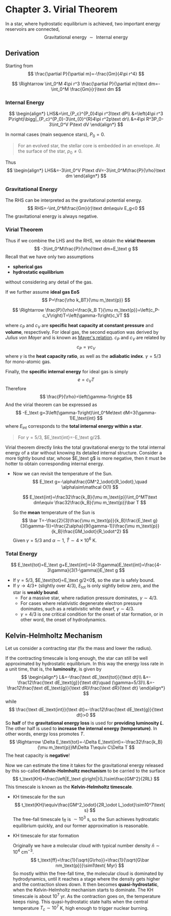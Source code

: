 # Chapter 3. Virial Theorem

In a star, where hydrostatic equilibrium is achieved, two important energy reservoirs are connected,
$$
\text{Gravitational energy }\sim\text{ Internal energy}
$$

## Derivation

Starting from
$$
\frac{\partial P}{\partial m}=-\frac{Gm}{4\pi r^4}
$$

$$
\Rightarrow \int_0^M 4\pi r^3 \frac{\partial P}{\partial m}\text dm=-\int_0^M \frac{Gm}{r}\text dm
$$

### Internal Energy

$$
\begin{align*}
LHS&=\int_{P_c}^{P_0}4\pi r^3\text dP\\
&=\left(4\pi r^3 P\right)\bigg|_{P_c}^{P_0}-3\int_{0}^{R}4\pi r^2p\text dr\\
&=4\pi R^3P_0-3\int_0^V P\text dV
\end{align*}
$$

In normal cases (main sequence stars), $P_0=0$.

>For an evolved star, the stellar core is embedded in an envelope. At the surface of the star, $p_0\neq0$.

Thus
$$
\begin{align*}
LHS&=-3\int_0^V P\text dV=-3\int_0^M\frac{P}{\rho}\text dm
\end{align*}
$$

### Gravitational Energy

The RHS can be interpreted as the gravitational potential energy.
$$
RHS=-\int_0^M\frac{Gm}{r}\text dm\equiv E_g<0
$$
The gravitational energy is always negative.

### Virial Theorem

Thus if we combine the LHS and the RHS, we obtain the **virial theorom**
$$
-3\int_0^M\frac{P}{\rho}\text dm=E_\text g
$$
Recall that we have only two assumptions

- **spherical gas**
- **hydrostatic equilibrium**

without considering any detail of the gas.

If we further assume **ideal gas EoS**
$$
P=\frac{\rho k_BT}{\mu m_\text{p}}
$$

$$
\Rightarrow \frac{P}{\rho}=\frac{k_B T}{\mu m_\text{p}}=\left(c_P-c_V\right)T=\left(\gamma-1\right)c_VT
$$

where $c_P$ and $c_V$ are **specific heat capacity at constant pressure** and **volume**, respectively. For ideal gas, the second equation was derived by *Julius von Mayer* and is known as [Mayer's relation](https://en.wikipedia.org/wiki/Mayer%27s_relation). $c_P$ and $c_V$ are related by
$$
c_P=\gamma c_V
$$
where $\gamma$ is the **heat capacity ratio**, as well as the **adiabatic index**. $\gamma=5/3$ for mono-atomic gas.

Finally, the **specific internal energy** for ideal gas is simply
$$
e=c_VT
$$
Therefore
$$
\frac{P}{\rho}=\left(\gamma-1\right)e
$$
And the virial theorem can be expressed as
$$
-E_\text g=3\left(\gamma-1\right)\int_0^Me\text dM=3(\gamma-1)E_\text{int}
$$
where $E_\text{int}$ corresponds to the **total internal energy within a star**.

> For $\gamma=5/3$, $E_\text{int}=-E_\text g/2$.

Virial theorem directly links the total gravitational energy to the total internal energy of a star without knowing its detailed internal structure. Consider a more tightly bound star, whose $E_\text g$ is more negative, then it must be hotter to obtain corresponding internal energy.

- Now we can revisit the temperature of the Sun.
  $$
  E_\text g=-\alpha\frac{GM^2_\odot}{R_\odot},\quad \alpha\sim\mathcal O(1)
  $$

  $$
  E_\text{int}=\frac32\frac{k_B}{\mu m_\text{p}}\int_0^MT\text dm\equiv \frac32\frac{k_B}{\mu m_\text{p}}\bar T
  $$

  So the **mean** temperature of the Sun is
  $$
  \bar T=-\frac{2}{3}\frac{\mu m_\text{p}}{k_B}\frac{E_\text g}{3(\gamma-1)}=\frac{2\alpha}{9(\gamma-1)}\frac{\mu m_\text{p}}{k_B}\frac{GM_\odot}{R_\odot^2}
  $$
  Given $\gamma=5/3$ and $\alpha\sim1$, $\bar T\sim4\times10^6$ K.



### Total Energy

$$
E_\text{tot}=E_\text g+E_\text{int}=(4-3\gamma)E_\text{int}=\frac{4-3\gamma}{3(1-\gamma)}E_\text g
$$

- If $\gamma=5/3$, $E_\text{tot}=E_\text g/2<0$, so the star is safely bound.
- If $\gamma\to4/3+$ (slightly over $4/3$), $E_\text{tot}$ is only sightly below zero, and the star is **weakly bound**.
  - For a massive star, where radiation pressure dominates, $\gamma\sim4/3$.
  - For cases where relativistic degenerate electron pressure donimates, such as a relativistic white dwarf, $\gamma\sim4/3$.
  - $\gamma=4/3$ is one critical condition for the onset of star formation, or in other word, the onset of hydrodynamics.



## Kelvin-Helmholtz Mechanism

Let us consider a contracting star (fix the mass and lower the radius).

If the contracting timescale is long enough, the star can still be well approximated by hydrostatic equilibrium. In this way the energy loss rate in a unit time, that is, the **luminosity**, is given by
$$
\begin{align*}
L&=-\frac{\text dE_\text{tot}}{\text dt}\\
&=-\frac12\frac{\text dE_\text{g}}{\text dt}\quad (\gamma=5/3)\\
&=-\frac12\frac{\text dE_\text{g}}{\text dR}\frac{\text dR}{\text dt}
\end{align*}
$$
while
$$
\frac{\text dE_\text{int}}{\text dt}=-\frac12\frac{\text dE_\text{g}}{\text dt}>0
$$
So **half** of the **gravitational energy loss** is used for **providing luminosity $L$**. The other half is used to **increase the internal energy (temperature)**. In other words, energy loss promotes $T$.
$$
\Rightarrow \Delta E_\text{tot}=-\Delta E_\text{int}=-\frac32\frac{k_B}{\mu m_\text{p}}M\Delta T\equiv C\Delta T
$$
The heat capacity is **negative**!

Now we can estimate the time it takes for the gravitational energy released by this so-called **Kelvin-Holmholtz mechanism** to be carried to the surface
$$
t_\text{KH}=\frac{\left|E_\text g\right|}{L}\sim\frac{GM^2}{2RL}
$$
This timescale is known as the **Kelvin-Helmholtz timescale**.

- KH timescale for the sun
  $$
  t_\text{KH}\equiv\frac{GM^2_\odot}{2R_\odot L_\odot}\sim10^7\text{ s}
  $$
  The free-fall timescale $t_\text{ff}$ is $\sim 10^3$ s, so the Sun achieves hydrostatic equilibrium quickly, and our former approximation is reasonable.

- KH timescale for star formation

  Originally we have a molecular cloud with typical number density $\bar n\sim 10^4$ cm$^{-3}$.
  $$
  t_\text{ff}=\frac{1}{\sqrt{G\rho}}=\frac{1}{\sqrt{G\bar nm_\text{p}}}\sim1\text{ Myr}
  $$
  So mostly within the free-fall time, the molecular cloud is dominated by hydrodynamics, until it reaches a stage where the density gets higher and the contraction slows down. It then becomes **quasi-hydrostatic**, when the Kelvin-Helmholtz mechanism starts to dominate. The KH timescale is about $10^7$ yr. As the contraction goes on, the temperature keeps rising. This quasi-hydrostatic state halts when the central temperature $T_c\sim10^7$ K, high enough to trigger nuclear burning.
